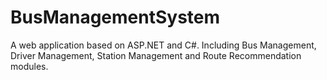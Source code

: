 # BusManagementSystem

A web application based on ASP.NET and C#. Including Bus Management, Driver Management, Station Management and Route Recommendation modules.
